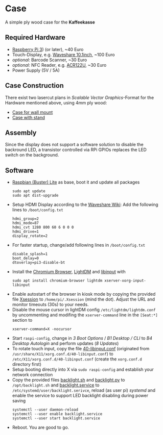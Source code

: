 # Case

A simple ply wood case for the **Kaffeekasse**

## Required Hardware

* [Raspberry Pi 3](https://www.raspberrypi.org/products/raspberry-pi-3-model-b-plus/)) (or later), ~40 Euro
* Touch-Display, e.g. [Waveshare 10.1inch](https://www.waveshare.com/10.1inch-HDMI-LCD-B-with-case.htm), ~100 Euro
* *optional:* Barcode Scanner, ~30 Euro
* *optional:* NFC Reader, e.g. [ACR122U](https://www.acs.com.hk/en/products/3/acr122u-usb-nfc-reader/), ~30 Euro
* Power Supply (5V / 5A)


## Case Construction

There exist two lasercut plans in *Scalable Vector Graphics*-Format for the Hardware mentioned above, using 4mm ply wood:

* [Case for wall mount](case-lastercut.svg)
* [Case with stand](case-lastercut.svg)


## Assembly

Since the display does not support a software solution to disable the backround LED, a transistor controlled via RPi GPIOs replaces the LED switch on the background.


## Software

* [Raspbian (Buster) Lite](https://www.raspberrypi.org/downloads/raspbian/) as base, boot it and update all packages
	```
	sudo apt update
	sudo apt dist-upgrade
	```
* Setup HDMI Display according to the [Waveshare Wiki](https://www.waveshare.com/wiki/10.1inch_HDMI_LCD_(B)_(with_case)): Add the following lines to `/boot/config.txt`
	```
	hdmi_group=2
	hdmi_mode=87
	hdmi_cvt 1280 800 60 6 0 0 0
	hdmi_drive=1
	display_rotate=2
	```
* For faster startup, change/add following lines in `/boot/config.txt`
	```
	disable_splash=1
	boot_delay=0
	dtoverlay=pi3-disable-bt
	```
* Install the [Chromium Browser](https://www.chromium.org/), [LightDM](https://github.com/canonical/lightdm) and [libinput](https://www.freedesktop.org/wiki/Software/libinput/) with
	```
	sudo apt install chromium-browser lightdm xserver-xorg-input-libinput
	```
* Enable autostart of the browser in kiosk mode by copying the provided file [Xsession](Xsession) to `/home/pi/.Xsession` (mind the dot). Adjust the URL and monitor timeouts (30s) to your needs.
* Disable the mouse cursor in lightDM config `/etc/lightdm/lightdm.conf` by uncommenting and modifing the `xserver-command` line in the `[Seat:*]` section to
    ```
    xserver-command=X -nocursor
	```
* Start `raspi-config`, change in *3 Boot Options* / *B1 Desktop / CLI* to *B4 Desktop Autologin* and perform updates (*8 Updates*)
* To rotate touch input, copy the file [40-libinput.conf](40-libinput.conf) (originated from `/usr/share/X11/xorg.conf.d/40-libinput.conf`) to `/etc/X11/xorg.conf.d/40-libinput.conf` (create the `xorg.conf.d` directory first)
* Setup booting directly into X via `sudo raspi-config` and establish your network connection
* Copy the provided files [backlight.sh](backlight.sh) and [backlight.py](backlight.py) to `/opt/backlight.sh` and [backlight.service](backlight.service) to `/etc/systemd/user/backlight.serivce`, reload (as user pi) *systemd* and enable the service to support LED backlight disabling during power saving
	```
	systemctl --user daemon-reload 
	systemctl --user enable backlight.service 
	systemctl --user start backlight.service 
	```
* Reboot. You are good to go.
